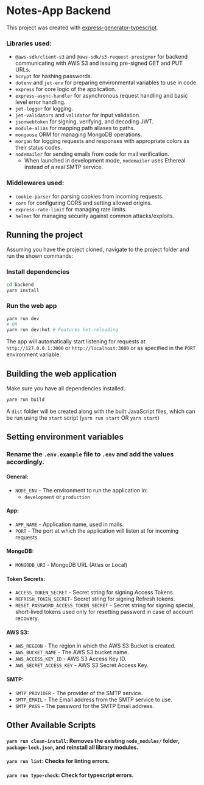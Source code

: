 # Notes-App Backend

This project was created with [express-generator-typescript](https://github.com/seanpmaxwell/express-generator-typescript).

### Libraries used:
- `@aws-sdk/client-s3` and `@aws-sdk/s3-request-presigner` for backend communicating with AWS S3 and issuing pre-signed GET and PUT URLs.
- `bcrypt` for hashing passwords.
- `dotenv` and `jet-env` for preparing environmental variables to use in code.
- `express` for core logic of the application.
- `express-async-handler` for asynchronous request handling and basic level error handling.
- `jet-logger` for logging.
- `jet-validators` and `validator` for input validation.
- `jsonwebtoken` for signing, verifying, and decoding JWT.
- `module-alias` for mapping path aliases to paths.
- `mongoose` ORM for managing MongoDB operations.
- `morgan` for logging requests and responses with appropriate colors as their status codes.
- `nodemailer` for sending emails from code for mail verification.
    - When launched in development mode, `nodemailer` uses Ethereal instead of a real SMTP service.

### Middlewares used:
- `cookie-parser` for parsing cookies from incoming requests.
- `cors` for configuring CORS and setting allowed origins.
- `express-rate-limit` for managing rate limits.
- `helmet` for managing security against common attacks/exploits.

## Running the project
Assuming you have the project cloned, navigate to the project folder and run the shown commands:
### Install dependencies
```bash
cd backend
yarn install
```

### Run the web app
```bash
yarn run dev
# OR
yarn run dev:hot # Features hot-reloading
```

The app will automatically start listening for requests at `http://127.0.0.1:3000` or `http://localhost:3000` or as specified in the `PORT` environment variable.

## Building the web application
Make sure you have all dependencies installed.

```bash
yarn run build
```
A `dist` folder will be created along with the built JavaScript files, which can be run using the `start` script (`yarn run start` OR `yarn start`)

## Setting environment variables
### Rename the `.env.example` file to `.env` and add the values accordingly.
#### General:
- `NODE_ENV` - The environment to run the application in:
    - `development` or `production`
#### App:
- `APP_NAME` - Application name, used in mails.
- `PORT` - The port at which the application will listen at for incoming requests.
#### MongoDB:
- `MONGODB_URI` - MongoDB URL (Atlas or Local)
#### Token Secrets:
- `ACCESS_TOKEN_SECRET` - Secret string for signing Access Tokens.
- `REFRESH_TOKEN_SECRET`- Secret string for signing Refresh tokens.
- `RESET_PASSWORD_ACCESS_TOKEN_SECRET` - Secret string for signing special, short-lived tokens used only for resetting password in case of account recovery.

#### AWS S3:
- `AWS_REGION` - The region in which the AWS S3 Bucket is created.
- `AWS_BUCKET_NAME` - The AWS S3 bucket name.
- `AWS_ACCESS_KEY_ID` - AWS S3 Access Key ID.
- `AWS_SECRET_ACCESS_KEY` - AWS S3 Secret Access Key.

#### SMTP:
- `SMTP_PROVIDER` - The provider of the SMTP service.
- `SMTP_EMAIL` - The Email address from the SMTP service to use.
- `SMTP_PASS` - The password for the SMTP Email address.

## Other Available Scripts
#### `yarn run clean-install`: Removes the existing `node_modules/` folder, `package-lock.json`, and reinstall all library modules.
#### `yarn run lint`: Checks for linting errors.
#### `yarn run type-check`: Check for typescript errors.